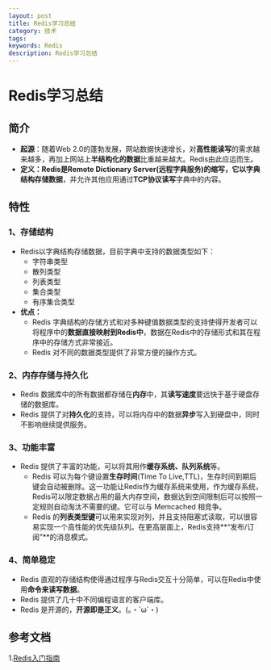 ```yaml
---
layout: post
title: Redis学习总结
category: 技术
tags: 
keywords: Redis
description: Redis学习总结
---
```

Redis学习总结
=======
## 简介
- **起源**：随着Web 2.0的蓬勃发展，网站数据快速增长，对**高性能读写**的需求越来越多，再加上网站上**半结构化的数据**比重越来越大。Redis由此应运而生。
- **定义：**Redis是Remote Dictionary Server(远程字典服务)的缩写，它以**字典结构存储数据**，并允许其他应用通过**TCP协议读写**字典中的内容。

## 特性

### 1、存储结构
- Redis以字典结构存储数据，目前字典中支持的数据类型如下：
    - 字符串类型
    - 散列类型
    - 列表类型
    - 集合类型
    - 有序集合类型
- **优点：**
    - Redis 字典结构的存储方式和对多种键值数据类型的支持使得开发者可以将程序中的**数据直接映射到Redis中**，数据在Redis中的存储形式和其在程序中的存储方式非常接近。
    - Redis 对不同的数据类型提供了非常方便的操作方式。

### 2、内存存储与持久化
- Redis 数据库中的所有数据都存储在**内存**中，其**读写速度**要远快于基于硬盘存储的数据库。
- Redis 提供了对**持久化**的支持，可以将内存中的数据**异步**写入到硬盘中，同时不影响继续提供服务。

### 3、功能丰富
- Redis 提供了丰富的功能，可以将其用作**缓存系统、队列系统**等。
    - Redis 可以为每个键设置**生存时间**(Time To Live,TTL)，生存时间到期后键会自动被删除。这一功能让Redis作为缓存系统来使用，作为缓存系统，Redis可以限定数据占用的最大内存空间，数据达到空间限制后可以按照一定规则自动淘汰不需要的键。它可以与 Memcached 相竞争。
    - Redis 的**列表类型键**可以用来实现对列，并且支持阻塞式读取，可以很容易实现一个高性能的优先级队列。在更高层面上，Redis支持**“发布/订阅”**的消息模式。

### 4、简单稳定
- Redis 直观的存储结构使得通过程序与Redis交互十分简单，可以在Redis中使用**命令来读写数据**。
- Redis 提供了几十中不同编程语言的客户端库。
- Redis 是开源的，**开源即是正义**。(。・`ω´・)

## 参考文档
1.<a href="http://demon7452.github.io/2016/02/14/Redis%E5%85%A5%E9%97%A8%E6%8C%87%E5%8D%97-%E7%AC%AC2%E7%89%88.html" target="_blank">Redis入门指南</a><br> 
